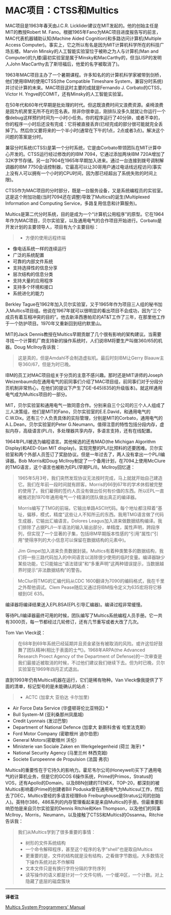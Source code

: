 # MAC项目：CTSS和Multics

MAC项目是1963年春天由J.C.R. Licklider建议在MIT发起的。他的创始主任是MIT的教授Robert M. Fano。根据1965年Fano为MAC项目进度报告写的前言，MAC代表机器辅助认知(Machine Aided Cognition)和多路访问计算机(Multiple Access Computer)。事实上，它之所以有名是因为MIT计算机科学所在的科技广场五楼。Marvin Minsky的人工智能实验室位于被称之为人与计算机(Man and Computer)的九楼(最初实验室是属于Minsky和MacCarthy的，但当LISP的发明人John MacCarthy去了斯坦福后，他爱的名字被取消了)。

1963年MAC项目主办了一个暑期课程。许多知名的的计算机科学家被带到剑桥，他们使用IBM的使用CTSS(the Compatible Timeshare System，兼容分时系统)并讨论计算的未来。MAC项目这时主要的成就是Fernando J. Corbato的CTSS，Victor H. Yngve的COMIT，还有Minsky的人工智能实验室。

在50年代和60年代早期是批处理的时代。但这既浪费时间又浪费资源。桌椅浪费是因为机房里无所不在的签名表。除非你很幸运，刚排队没多久就就让你运行一个像debug这样预约时间为一小时小任务。你的程序运行了40分钟，或者不幸的，你的程序一小时后还没有完成：它将被直接丢弃(已经完成的部分很可能就完全丢掉了)。然后你又要将来的一个半小时(通常在下午的1点，2点或者3点)。解决这个问题的答案是分时。

兼容分时系统(CTSS)是第一个分时系统，它是由Corbato带领团队在MIT计算中心开发的。CTSS运行经过修改的的IBM 7094，它通过添加两块IBM 720A增加了32K字节存储。另一台7904在1965年早期加入进来。通过一台连接到拨号调制解调器的IBM 7750会话控制器，它最高可以让30哥用户通过电话线远程访问(事实上没有人可以拥有一个小时的CPU时间，因为那已经超出了系统失败的时间上限)。

CTSS作为MAC项目的分时部分，既是一台服务设备，又是系统编程员的实验室。这是这个附加功能(当时7094还在调整)导致了Multics的诞生(Multiplexed Information and Computing Service，多路复用信息和计算服务)。

Multics是第二代分时系统，目的是成为一个“计算机公用程序”的原型。它在1964年作为MAC项目，贝尔实验室，以及通用电气的合作项目开始进行。Corbato是开发计划的主要领导人，项目有九个主要目标：

> * 方便的使用远程终端
>
* 像电话系统一样的连续运行
* 广泛的系统配置
* 可靠的内部文件系统
* 支持选择性的信息分享
* 层次结构的信息分类
* 支持大量的应用程序
* 支持多个环境和接口
* 系统进化的能力

Berkley Tague在1962年加入贝尔实验室，又于1965年作为项目三人组的秘书加入Multics项目组。他说在1967年就可以很明显的看出项目不会成功，因为“三个成员有着互相冲突的目的”。他去新泽西惠帕尼的AT&T工作了三年，在那里他工作于一个防护项目。1970年又重新回到纽约默里山。

MIT的Jack Dennis教授在Multics早期贡献了几个很有影响的架构建议。当需要寻找一个计算机厂商支持新的操作系统时，人们说IBM将要生产叫做360/65的机器。Doug McIlroy告诉我：

> 这是真的，但是Amdahl不会制造虚拟机。最后时刻IBM让Gerry Blaauw主导360/67，但是为时已晚。

IBM的员工对MAC项目组关于分页的主意不感兴趣。那时还是MIT讲师的Joseph Weizenbaum向在通用电气的前同事们介绍了MAC项目组，前同事们对于分段分页机制非常热心，在他们的提议下产生了GE-645(635的升级版本)。就这样通用电气成为Multics项目的一部分。

MIT，贝尔实验室和通用电气一致同意合作。分别来自三个公司的三个人人组成了三人决策组，他们是MIT的Fano，贝尔实验室的E.E.David，和通用电气的C.W.Dix。还有三个人负责具体的实际管理，分别是MIT的Corbato，通用电气的A.L.Dean，贝尔实验室的Peter G.Neumann。值得注意的特性包括分段内存，虚拟内存，高级语言(PL/I)，多处理器共享内存，多语言支持，还有在线配置。

1964年PL/I被选为编程语言。其他候选的还有MAD(the Michigan Algorithm Display)和AED-0(an MIT display)。实现完整的PL/I比预料的还要困难。贝尔实验室和两个外部人员签订了奖励协议。但是一年过去了，两人没有拿出一个PL/I编译器。Bob Morris和Doug McIlroy制定了一个备用计划，在7094上使用McClure的TMG语言，这个语言也被称为EPL(早期PL/I)。McIlroy回忆道：

> 1965年5月3号，我们突然发现协议无法按时完成，马上就就开始自己建造它。我们在年前一段时间就有顾客。Morris的66到67年的学术休假被完整的使用了。我们雇佣的签约人员没有做出任何有价值的东西。所以EPL一直被推迟到1970年通用电气一个精湛的团队做出真正的编译器。

> Morris编写了TMG的前端，它输出单路ASCII代码。每个地址都注释着“基址，偏移，模式，精度”这些让人不知所云的东西。我用TMG语言做了代码生成器，它输出汇编语言。Dolores Leagus加入进来做数据结构编译。我们排除了占据PL/I一半语法的输入输出部分，单精度，属性声明，跨段序列，但实现了一个显著的子集，包括IBM早期版本性感的“引用”属性(“引用”使得序列的大小信息可以保留在数据结构的元素中)。

> Jim Gimpel加入进来负责数据封装。Multics有着种类繁多的数据结构，我们将一些三路代码加入的中间语言以消除很少使用的临时变量。编译器缺少某些功能，它只能输出“语法错误”和“多重声明”这两种错误提示，当数据越界时提示“非法数据结构”的警告。

> McClur将TMG的汇编代码从CDC 1600翻译为7090的编码格式，我在千里之外帮他调试。Clem Pease随后又通过将IBM指令定义为635宏将将它移植到GE 635。

编译器将编译结果送入EPLBSA(EPL引导汇编器)。编译过程非常缓慢。

等待PL/I编译器最终可用的时候，团队编写了Multics系统编程人员手册。它一共有3000页，每一节都经过几轮修订，还有几节重写或者大改了几次。

Tom Van Vleck说：

> 在68年到69年系统已经延期并且资金紧张有被取消的风险。或许这恰好鼓舞了团队精神(相比于表面的士气)。1968年ARPA(the Advanced  Research Proect Agency of the Department of Defense)的一次审查是我们最接近被取消的时候，不过他们建议我们继续下去。但为时已晚，贝尔实验室在1969年四月正式退出。

直到1993年仍有Multics机器在运行，它们是稀有物种。Van Vleck像我提供了下面的清单，标记型号的是未能确认的站点：

> * ACTC (加拿大 亚伯达 卡尔加里)
>
* Air Force Data Service (华盛顿哥伦比亚特区) *
* Bull System-M (亚利桑那州凤凰城)
* Credit Lyonnais (发过巴黎)
* Department of National Defence (加拿大 新斯科舍省 哈里法克斯)
* Ford Motor Company (密歇根州 迪尔伯恩)
* General Motors(密歇根州 沃伦)
* Ministerie van Sociale Zaken en Werkgelegenheid (荷兰 海牙) *
* National Security Agency (马里兰州 林西克姆)
* Societe Europeenne de Propulsion (法国 弗农)

Multics的重要性在于它持久的影响力。霍尼韦尔公司(Honeywell)买下了通用电气的计算机业务，但是它的GCOS 6操作系统，Prime的Primos，Stratus的VOS，还有Apollo的Domain，以及BBN创建的TENEX，TOP-20，都深刻的被Multics影响着(Prime的创建者Bill Poduska曾在通用电气为Multicsul工作，然后去了DEC，Multics曾经的多语言经理Bob Freiburghouse是Stratus公司的创始人)。英特尔386，486系列的内存管理看起来是来自Multics的手册。但最重要影响恐怕是来自贝尔实验室的Dennis Ritchie和Ken Thompson，以及他们的同事Mcllroy，Morris，Neumann，以及接触了CTSS和Multics的Ossanna。Ritchie告诉我：

> 我们从Multics学到了很多重要的事情：
>
> * 树形的文件系统结构
> * 一个命令解释程序，甚至这个程序的名字“shell”也是取自Multics
> * 更重要的是，文件的结构就是没有结构，之看做字节数组。大多数情况下操作系统对此不作解释
> * 文本文件只是有换行字符分隔的字符序列
> * 读写操作的语义都是针对一个文件句柄，一个缓冲区，一个计数。对上隐藏了底层的磁盘簇块


---
**译者注**

[Multics System Programmers' Manual](http://multicians.org/mspmtoc.html)
